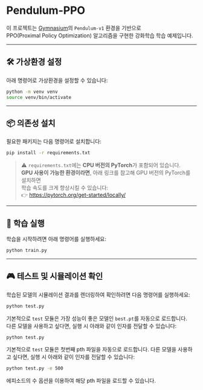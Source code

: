 # Pendulum-PPO

이 프로젝트는 [Gymnasium](https://gymnasium.farama.org/)의 `Pendulum-v1` 환경을 기반으로  
PPO(Proximal Policy Optimization) 알고리즘을 구현한 강화학습 학습 예제입니다.

---

## 🛠️ 가상환경 설정

아래 명령어로 가상환경을 설정할 수 있습니다:

```bash
python -m venv venv
source venv/bin/activate
```

---

## 📦 의존성 설치

필요한 패키지는 다음 명령어로 설치합니다:

```bash
pip install -r requirements.txt
```

> ⚠️ `requirements.txt`에는 **CPU 버전의 PyTorch**가 포함되어 있습니다.  
> **GPU 사용이 가능한 환경이라면**, 아래 링크를 참고해 GPU 버전의 PyTorch를 설치하면  
> 학습 속도를 크게 향상시킬 수 있습니다:  
> 👉 https://pytorch.org/get-started/locally/

---

## 🚀 학습 실행

학습을 시작하려면 아래 명령어를 실행하세요:

```bash
python train.py
```

---

## 🎮 테스트 및 시뮬레이션 확인

학습된 모델의 시뮬레이션 결과를 렌더링하여 확인하려면 다음 명령어를 실행하세요:

```bash
python test.py
```

기본적으로 `test` 모듈은 가장 성능이 좋은 모델인 `best.pt`를 자동으로 로드합니다.  
다른 모델을 사용하고 싶다면, 실행 시 아래와 같이 인자를 전달할 수 있습니다:

```bash
python test.py
```

기본적으로 `test` 모듈은 첫번째 pth 파일을 자동으로 로드합니다.
다른 모델을 사용하고 싶다면, 실행 시 아래와 같이 인자를 전달할 수 있습니다:

```bash
python test.py -e 500
```
에피소드의 수 옵션을 이용하여 해당 pth 파일을 로드할 수 있습니다.